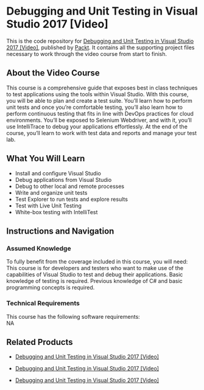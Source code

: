 # Debugging and Unit Testing in Visual Studio 2017 [Video]
This is the code repository for [Debugging and Unit Testing in Visual Studio 2017 [Video]](https://www.packtpub.com/application-development/debugging-and-unit-testing-visual-studio-2017-video?utm_source=github&utm_medium=repository&utm_campaign=9781787287143), published by [Packt](https://www.packtpub.com/?utm_source=github). It contains all the supporting project files necessary to work through the video course from start to finish.
## About the Video Course
This course is a comprehensive guide that exposes best in class techniques to test applications using the tools within Visual Studio. With this course, you will be able to plan and create a test suite. You’ll learn how to perform unit tests and once you’re comfortable testing, you’ll also learn how to perform continuous testing that fits in line with DevOps practices for cloud environments. You’ll be exposed to Selenium Webdriver, and with it, you’ll use IntelliTrace to debug your applications effortlessly. At the end of the course, you’ll learn to work with test data and reports and manage your test lab.	

<H2>What You Will Learn</H2>
<DIV class=book-info-will-learn-text>
<UL>
<LI>Install and configure Visual Studio 
<LI>Debug applications from Visual Studio 
<LI>Debug to other local and remote processes 
<LI>Write and organize unit tests 
<LI>Test Explorer to run tests and explore results 
<LI>Test with Live Unit Testing 
<LI>White-box testing with IntelliTest </LI></UL></DIV>

## Instructions and Navigation
### Assumed Knowledge
To fully benefit from the coverage included in this course, you will need:<br/>
This course is for developers and testers who want to make use of the capabilities of Visual Studio to test and debug their applications. Basic knowledge of testing is required. Previous knowledge of C# and basic programming concepts is required.	
### Technical Requirements
This course has the following software requirements:<br/>
NA

## Related Products
* [Debugging and Unit Testing in Visual Studio 2017 [Video]](https://www.packtpub.com/application-development/debugging-and-unit-testing-visual-studio-2017-video?utm_source=github&utm_medium=repository&utm_campaign=9781787287143)

* [Debugging and Unit Testing in Visual Studio 2017 [Video]](https://www.packtpub.com/application-development/debugging-and-unit-testing-visual-studio-2017-video?utm_source=github&utm_medium=repository&utm_campaign=9781787287143)

* [Debugging and Unit Testing in Visual Studio 2017 [Video]](https://www.packtpub.com/application-development/debugging-and-unit-testing-visual-studio-2017-video?utm_source=github&utm_medium=repository&utm_campaign=9781787287143)

